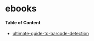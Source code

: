 ebooks
===========================

#### Table of Content

- [ultimate-guide-to-barcode-detection](https://github.com/team-avesta/wiki/blob/master/ebooks/the-ultimate-barcode-detection-guide.pdf)
